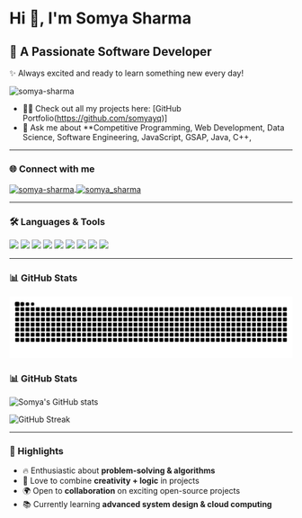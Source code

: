 # Hi 👋, I'm Somya Sharma  

## 🚀 A Passionate Software Developer  
✨ Always excited and ready to learn something new every day!  

<p align="left"> 
  <img src="https://komarev.com/ghpvc/?username=shukabum&label=Profile%20views&color=0e75b6&style=flat" alt="somya-sharma" /> 
</p>

- 👨‍💻 Check out all my projects here: [GitHub Portfolio(https://github.com/somyayq)]
- 💬 Ask me about **Competitive Programming, Web Development, Data Science, Software Engineering, JavaScript, GSAP, Java, C++,     

---

### 🌐 Connect with me  
<p align="left">
<a href="https://www.linkedin.com/in/somya-sharma-7256192b2/" target="blank">
  <img align="center" src="https://raw.githubusercontent.com/rahuldkjain/github-profile-readme-generator/master/src/images/icons/Social/linked-in-alt.svg" alt="somya-sharma" height="30" width="40" />
</a>
<a href="https://www.instagram.com/___somya_sharma/" target="blank">
  <img align="center" src="https://raw.githubusercontent.com/rahuldkjain/github-profile-readme-generator/master/src/images/icons/Social/instagram.svg" alt="somya_sharma" height="30" width="40" />
</a>
</p>

---
  
### 🛠️ Languages & Tools  
<p align="left"> 
  <img src="https://img.shields.io/badge/C++-00599C?style=for-the-badge&logo=c%2B%2B&logoColor=white"/> 
  <img src="https://img.shields.io/badge/Java-ED8B00?style=for-the-badge&logo=openjdk&logoColor=white"/> 
  <img src="https://img.shields.io/badge/JavaScript-323330?style=for-the-badge&logo=javascript&logoColor=F7DF1E"/> 
  <img src="https://img.shields.io/badge/Python-3776AB?style=for-the-badge&logo=python&logoColor=white"/> 
  <img src="https://img.shields.io/badge/SQL-025E8C?style=for-the-badge&logo=postgresql&logoColor=white"/> 

  <!-- AI & ML -->
  <img src="https://img.shields.io/badge/Pandas-150458?style=for-the-badge&logo=pandas&logoColor=white"/> 
  <img src="https://img.shields.io/badge/NumPy-013243?style=for-the-badge&logo=numpy&logoColor=white"/> 
  <img src="https://img.shields.io/badge/Jupyter-F37626?style=for-the-badge&logo=jupyter&logoColor=white"/> 
  <img src="https://img.shields.io/badge/Matplotlib-11557c?style=for-the-badge&logo=plotly&logoColor=white"/> 
</p>


---

### 📊 GitHub Stats  
![](https://github.com/shukabum/shukabum/blob/output/github-contribution-grid-snake-dark.svg)  


### 📊 GitHub Stats  

![Somya's GitHub stats](https://github-readme-stats.vercel.app/api?username=somyayq&show_icons=true&theme=dark)  

![GitHub Streak](https://github-readme-streak-stats.herokuapp.com/?user=somyayq&theme=dark)  
 


---

### 🌟 Highlights  
- 🔥 Enthusiastic about **problem-solving & algorithms**  
- 🎨 Love to combine **creativity + logic** in projects  
- 🌍 Open to **collaboration** on exciting open-source projects  
- 📚 Currently learning **advanced system design & cloud computing**  

